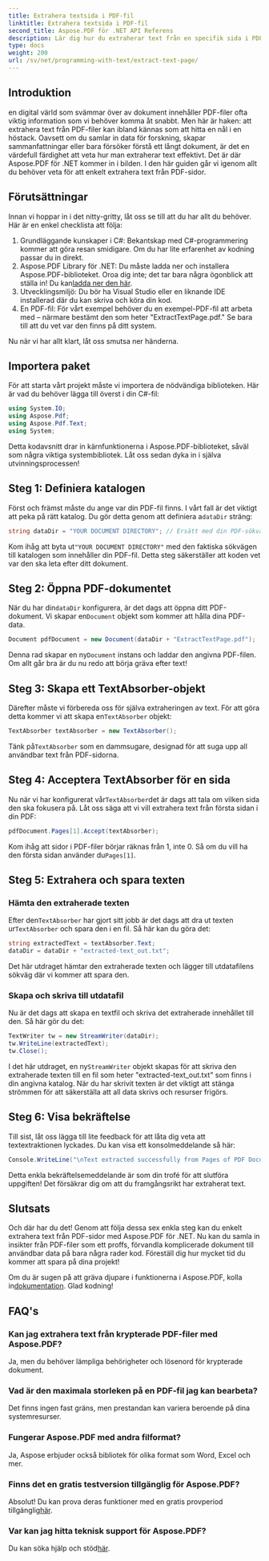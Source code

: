 ```yaml
---
title: Extrahera textsida i PDF-fil
linktitle: Extrahera textsida i PDF-fil
second_title: Aspose.PDF för .NET API Referens
description: Lär dig hur du extraherar text från en specifik sida i PDF-fil med Aspose.PDF för .NET.
type: docs
weight: 200
url: /sv/net/programming-with-text/extract-text-page/
---
```

## Introduktion

en digital värld som svämmar över av dokument innehåller PDF-filer ofta viktig information som vi behöver komma åt snabbt. Men här är haken: att extrahera text från PDF-filer kan ibland kännas som att hitta en nål i en höstack. Oavsett om du samlar in data för forskning, skapar sammanfattningar eller bara försöker förstå ett långt dokument, är det en värdefull färdighet att veta hur man extraherar text effektivt. Det är där Aspose.PDF för .NET kommer in i bilden. I den här guiden går vi igenom allt du behöver veta för att enkelt extrahera text från PDF-sidor.

## Förutsättningar

Innan vi hoppar in i det nitty-gritty, låt oss se till att du har allt du behöver. Här är en enkel checklista att följa:

1. Grundläggande kunskaper i C#: Bekantskap med C#-programmering kommer att göra resan smidigare. Om du har lite erfarenhet av kodning passar du in direkt.
2. Aspose.PDF Library för .NET: Du måste ladda ner och installera Aspose.PDF-biblioteket. Oroa dig inte; det tar bara några ögonblick att ställa in! Du kan[ladda ner den här](https://releases.aspose.com/pdf/net/).
3. Utvecklingsmiljö: Du bör ha Visual Studio eller en liknande IDE installerad där du kan skriva och köra din kod.
4. En PDF-fil: För vårt exempel behöver du en exempel-PDF-fil att arbeta med – närmare bestämt den som heter "ExtractTextPage.pdf." Se bara till att du vet var den finns på ditt system.

Nu när vi har allt klart, låt oss smutsa ner händerna.

## Importera paket

För att starta vårt projekt måste vi importera de nödvändiga biblioteken. Här är vad du behöver lägga till överst i din C#-fil:

```csharp
using System.IO;
using Aspose.Pdf;
using Aspose.Pdf.Text;
using System;
```

Detta kodavsnitt drar in kärnfunktionerna i Aspose.PDF-biblioteket, såväl som några viktiga systembibliotek. Låt oss sedan dyka in i själva utvinningsprocessen!

## Steg 1: Definiera katalogen

Först och främst måste du ange var din PDF-fil finns. I vårt fall är det viktigt att peka på rätt katalog. Du gör detta genom att definiera a`dataDir` sträng:

```csharp
string dataDir = "YOUR DOCUMENT DIRECTORY"; // Ersätt med din PDF-sökväg
```

 Kom ihåg att byta ut`"YOUR DOCUMENT DIRECTORY"` med den faktiska sökvägen till katalogen som innehåller din PDF-fil. Detta steg säkerställer att koden vet var den ska leta efter ditt dokument.

## Steg 2: Öppna PDF-dokumentet

 När du har din`dataDir` konfigurera, är det dags att öppna ditt PDF-dokument. Vi skapar en`Document` objekt som kommer att hålla dina PDF-data.

```csharp
Document pdfDocument = new Document(dataDir + "ExtractTextPage.pdf");
```

 Denna rad skapar en ny`Document` instans och laddar den angivna PDF-filen. Om allt går bra är du nu redo att börja gräva efter text!

## Steg 3: Skapa ett TextAbsorber-objekt

 Därefter måste vi förbereda oss för själva extraheringen av text. För att göra detta kommer vi att skapa en`TextAbsorber` objekt:

```csharp
TextAbsorber textAbsorber = new TextAbsorber();
```

 Tänk på`TextAbsorber` som en dammsugare, designad för att suga upp all användbar text från PDF-sidorna. 

## Steg 4: Acceptera TextAbsorber för en sida

 Nu när vi har konfigurerat vår`TextAbsorber`det är dags att tala om vilken sida den ska fokusera på. Låt oss säga att vi vill extrahera text från första sidan i din PDF:

```csharp
pdfDocument.Pages[1].Accept(textAbsorber);
```

 Kom ihåg att sidor i PDF-filer börjar räknas från 1, inte 0. Så om du vill ha den första sidan använder du`Pages[1]`.

## Steg 5: Extrahera och spara texten

### Hämta den extraherade texten

 Efter den`TextAbsorber` har gjort sitt jobb är det dags att dra ut texten ur`TextAbsorber` och spara den i en fil. Så här kan du göra det:

```csharp
string extractedText = textAbsorber.Text;
dataDir = dataDir + "extracted-text_out.txt";
```

Det här utdraget hämtar den extraherade texten och lägger till utdatafilens sökväg där vi kommer att spara den.

### Skapa och skriva till utdatafil

Nu är det dags att skapa en textfil och skriva det extraherade innehållet till den. Så här gör du det:

```csharp
TextWriter tw = new StreamWriter(dataDir);
tw.WriteLine(extractedText);
tw.Close();
```

 I det här utdraget, en ny`StreamWriter` objekt skapas för att skriva den extraherade texten till en fil som heter "extracted-text_out.txt" som finns i din angivna katalog. När du har skrivit texten är det viktigt att stänga strömmen för att säkerställa att all data skrivs och resurser frigörs.

## Steg 6: Visa bekräftelse

Till sist, låt oss lägga till lite feedback för att låta dig veta att textextraktionen lyckades. Du kan visa ett konsolmeddelande så här:

```csharp
Console.WriteLine("\nText extracted successfully from Pages of PDF Document.\nFile saved at " + dataDir);
```

Detta enkla bekräftelsemeddelande är som din trofé för att slutföra uppgiften! Det försäkrar dig om att du framgångsrikt har extraherat text.

## Slutsats

Och där har du det! Genom att följa dessa sex enkla steg kan du enkelt extrahera text från PDF-sidor med Aspose.PDF för .NET. Nu kan du samla in insikter från PDF-filer som ett proffs, förvandla komplicerade dokument till användbar data på bara några rader kod. Föreställ dig hur mycket tid du kommer att spara på dina projekt!

 Om du är sugen på att gräva djupare i funktionerna i Aspose.PDF, kolla in[dokumentation](https://reference.aspose.com/pdf/net/). Glad kodning!

## FAQ's

### Kan jag extrahera text från krypterade PDF-filer med Aspose.PDF?
Ja, men du behöver lämpliga behörigheter och lösenord för krypterade dokument.

### Vad är den maximala storleken på en PDF-fil jag kan bearbeta?
Det finns ingen fast gräns, men prestandan kan variera beroende på dina systemresurser.

### Fungerar Aspose.PDF med andra filformat?
Ja, Aspose erbjuder också bibliotek för olika format som Word, Excel och mer.

### Finns det en gratis testversion tillgänglig för Aspose.PDF?
 Absolut! Du kan prova deras funktioner med en gratis provperiod tillgänglig[här](https://releases.aspose.com/).

### Var kan jag hitta teknisk support för Aspose.PDF?
 Du kan söka hjälp och stöd[här](https://forum.aspose.com/c/pdf/10).
